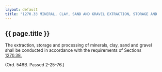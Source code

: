 ---
layout: default 
title: "1270.33 MINERAL, CLAY, SAND AND GRAVEL EXTRACTION, STORAGE AND PROCESSING."---

{{ page.title }}
----------------

The extraction, storage and processing of minerals, clay, sand and
gravel shall be conducted in accordance with the requirements of
Sections [1270.38.](5159bb07.html)

(Ord. 546B. Passed 2-25-76.)

